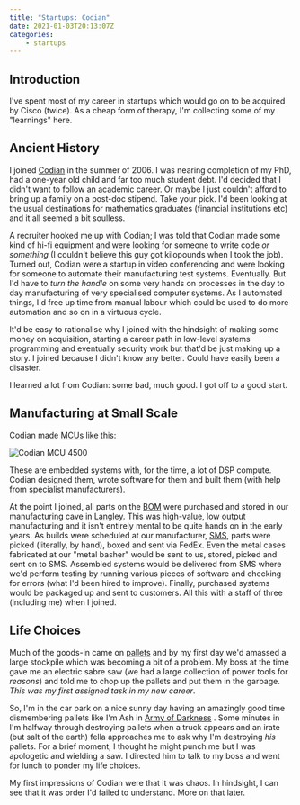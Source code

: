 ```yaml
---
title: "Startups: Codian"
date: 2021-01-03T20:13:07Z
categories:
    - startups 
---
```


## Introduction

I've spent most of my career in startups which would go on to be acquired by Cisco (twice). As a cheap form of therapy, I'm
collecting some of my "learnings" here.

## Ancient History

I joined [Codian](https://en.wikipedia.org/wiki/Tandberg#Codian) in the summer of 2006. I was nearing completion of my PhD, had a one-year old child and far too much student debt.
I'd decided that I didn't want to follow an academic career. Or maybe I just couldn't afford to bring up a family on a post-doc
stipend. Take your pick. I'd been looking at the usual destinations for mathematics graduates (financial institutions etc) and it all
seemed a bit soulless. 

A recruiter hooked me up with Codian; I was told that Codian made some kind of hi-fi equipment and were looking
for someone to write code *or something* (I couldn't believe this guy got kilopounds when I took the job). Turned out, Codian were a startup in video conferencing and were looking for
someone to automate their manufacturing test systems. Eventually. But I'd have to *turn the handle* on some very hands on processes in the
day to day manufacturing of very specialised computer systems. As I automated things, I'd free up time from manual labour which could be
used to do more automation and so on in a virtuous cycle.

It'd be easy to rationalise why I joined with the hindsight of making some
money on acquisition, starting a career path in low-level systems programming and eventually security work but that'd be just making up
a story. I joined because I didn't know any better. Could have easily been a disaster.

I learned a lot from Codian: some bad, much good. I got off to a good start.

## Manufacturing at Small Scale

Codian made [MCUs](https://en.wikipedia.org/wiki/Multipoint_control_unit) like this:

![Codian MCU 4500](/images/codian/4500.jpg)

These are embedded systems with, for the time, a lot of DSP compute. Codian designed them, wrote software for them and built them (with help from specialist
manufacturers).

At the point I joined, all parts on the [BOM](https://en.wikipedia.org/wiki/Bill_of_materials) were purchased and stored in our manufacturing cave in [Langley](https://www.google.co.uk/maps/@51.5086887,-0.5445945,3a,75y,36.62h,83.69t/data=!3m6!1e1!3m4!1sHxMLF51J5M3WYgaomPiGTg!2e0!7i13312!8i6656). This was high-value,
low output manufacturing and it isn't entirely mental to be quite hands on in the early years. As builds were scheduled at our manufacturer, [SMS](https://www.smselectronics.com/), parts were picked (literally, by hand), boxed and sent via FedEx. Even the metal cases fabricated at our "metal basher" would be sent to us, stored, picked and sent on to SMS. Assembled systems would be delivered from SMS where we'd perform testing by running various pieces of software and checking for errors (what I'd been hired to improve). Finally, purchased systems would be packaged up and sent to customers. All this with a staff of three (including me) when I joined.

## Life Choices

Much of the goods-in came on [pallets](https://en.wikipedia.org/wiki/Pallet) and by my first day we'd amassed a large stockpile which was becoming a bit of a problem. My boss at the time gave me an electric sabre saw (we had a large collection of power tools for *reasons*) and told me to chop up the pallets and put them in the garbage. *This was my first assigned task in my new career*.

So, I'm in the car park on a nice sunny day having an amazingly good time dismembering pallets like I'm Ash in [Army of Darkness](https://www.imdb.com/title/tt0106308/) . Some minutes in I'm halfway through destroying
pallets when a truck appears and an irate (but salt of the earth) fella approaches me to ask why I'm destroying _his_ pallets. For a brief moment,
I thought he might punch me but I was apologetic and wielding a saw. I directed him to talk to my boss and went for lunch to ponder my life choices.

My first impressions of Codian were that it was chaos. In hindsight, I can see that it was order I'd failed to understand. More on that later.











